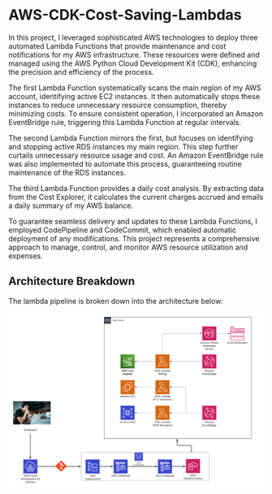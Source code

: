 # AWS-CDK-Cost-Saving-Lambdas

In this project, I leveraged sophisticated AWS technologies to deploy three automated Lambda Functions that provide maintenance and cost notifications for my AWS infrastructure. These resources were defined and managed using the AWS Python Cloud Development Kit (CDK), enhancing the precision and efficiency of the process.

The first Lambda Function systematically scans the main region of my AWS account, identifying active EC2 instances. It then automatically stops these instances to reduce unnecessary resource consumption, thereby minimizing costs. To ensure consistent operation, I incorporated an Amazon EventBridge rule, triggering this Lambda Function at regular intervals.

The second Lambda Function mirrors the first, but focuses on identifying and stopping active RDS instances my main region. This step further curtails unnecessary resource usage and cost. An Amazon EventBridge rule was also implemented to automate this process, guaranteeing routine maintenance of the RDS instances.

The third Lambda Function provides a daily cost analysis. By extracting data from the Cost Explorer, it calculates the current charges accrued and emails a daily summary of my AWS balance.

To guarantee seamless delivery and updates to these Lambda Functions, I employed CodePipeline and CodeCommit, which enabled automatic deployment of any modifications. This project represents a comprehensive approach to manage, control, and monitor AWS resource utilization and expenses.




## Architecture Breakdown

The lambda pipeline is broken down into the architecture below:

![lambda](https://github.com/rjones18/Images/blob/main/Lambda-Save-Money.png)
